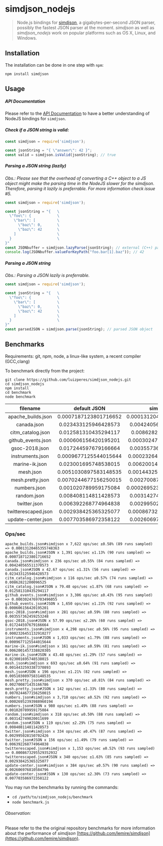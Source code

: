 # simdjson_nodejs
> Node.js bindings for [simdjson](https://github.com/lemire/simdjson), a gigabytes-per-second JSON parser, possibly the fastest JSON parser at the moment. *simdjson* as well as *simdjson_nodejs* work on popular platforms such as OS X, Linux, and Windows.

## Installation
The installation can be done in one step with `npm`:

`npm install simdjson`

## Usage

##### API Documentation
Please refer to the [API Documentation](https://github.com/luizperes/simdjson_nodejs/blob/master/Documentation.md) to have a better understanding of NodeJS bindings for `simdjson`.

##### Check if a JSON string is valid:
```Javascript
const simdjson = require('simdjson');

const jsonString = "{ \"answer\": 42 }";
const valid = simdjson.isValid(jsonString); // true
```

##### Parsing a JSON string (lazily)
_Obs.: Please see that the overhead of converting a C++ object to a JS object might make the parsing time in the NodeJS slower for the simdjson. Therefore, parsing it lazily is preferrable. For more information check issue #5._
```Javascript
const simdjson = require('simdjson');

const jsonString = "{   \
  \"foo\": {            \
    \"bar\": [          \
      \"baz\": 0,       \
      \"baz\": 42       \
    ]                   \
  }                     \
}"
const JSONbuffer = simdjson.lazyParse(jsonString); // external (C++) parsed JSON object
console.log(JSONbuffer.valueForKeyPath("foo.bar[1].baz")); // 42
```

##### Parsing a JSON string
_Obs.: Parsing a JSON lazily is preferrable._
```Javascript
const simdjson = require('simdjson');

const jsonString = "{   \
  \"foo\": {            \
    \"bar\": [          \
      \"baz\": 0,       \
      \"baz\": 42       \
    ]                   \
  }                     \
}"
const parsedJSON = simdjson.parse(jsonString); // parsed JSON object
```

## Benchmarks

Requirements: git, npm, node, a linux-like system, a recent compiler (GCC,clang)

To benchmark directly from the project:

```
git clone https://github.com/luizperes/simdjson_nodejs.git
cd simdjson_nodejs
npm install
cd benchmark
node benchmark
```


|      filename     |  default JSON  |     simdjson    |
| :---------------: | :------------: | :-------------: |
| apache_builds.json | 0.0007187123801716652 | 0.00013120465355748363 |
| canada.json | 0.023433125946428573 | 0.004240565511370573 |
| citm_catalog.json | 0.012581310435294117 | 0.00862821200096525 |
| github_events.json | 0.000606156420195201 | 0.0003024769703496055 |
| gsoc-2018.json | 0.017244597679166664 | 0.003557362459253248 |
| instruments.json | 0.0009677125544015644 | 0.0002326451132910277 |
| marine-ik.json | 0.023001695748538015 | 0.0062001457338820305 |
| mesh.json | 0.0051030897583148535 | 0.0014432593387370893 |
| mesh.pretty.json | 0.0070244677156250015 | 0.002700871435166786 |
| numbers.json | 0.001020789959175084 | 0.00026952393988960194 |
| random.json | 0.008408114811428573 | 0.003142749020011699 |
| twitter.json | 0.006392268774964838 | 0.002995028150702426 |
| twitterescaped.json | 0.002938425365325077 | 0.0008673295529352932 |
| update-center.json | 0.007703586972358122 | 0.002606976810584796 |

### Ops/sec

```Text
apache_builds.json#simdjson x 7,622 ops/sec ±0.58% (89 runs sampled) => 0.00013120465355748363
apache_builds.json#JSON x 1,391 ops/sec ±1.13% (90 runs sampled) => 0.0007187123801716652
canada.json#simdjson x 236 ops/sec ±0.55% (84 runs sampled) => 0.004240565511370573
canada.json#JSON x 42.67 ops/sec ±1.31% (56 runs sampled) => 0.023433125946428573
citm_catalog.json#simdjson x 116 ops/sec ±0.57% (74 runs sampled) => 0.00862821200096525
citm_catalog.json#JSON x 79.48 ops/sec ±1.87% (68 runs sampled) => 0.012581310435294117
github_events.json#simdjson x 3,306 ops/sec ±0.43% (95 runs sampled) => 0.0003024769703496055
github_events.json#JSON x 1,650 ops/sec ±1.23% (92 runs sampled) => 0.000606156420195201
gsoc-2018.json#simdjson x 281 ops/sec ±0.59% (88 runs sampled) => 0.003557362459253248
gsoc-2018.json#JSON x 57.99 ops/sec ±2.26% (60 runs sampled) => 0.017244597679166664
instruments.json#simdjson x 4,298 ops/sec ±0.56% (95 runs sampled) => 0.0002326451132910277
instruments.json#JSON x 1,033 ops/sec ±1.79% (88 runs sampled) => 0.0009677125544015644
marine-ik.json#simdjson x 161 ops/sec ±0.59% (81 runs sampled) => 0.0062001457338820305
marine-ik.json#JSON x 43.48 ops/sec ±1.29% (57 runs sampled) => 0.023001695748538015
mesh.json#simdjson x 693 ops/sec ±0.64% (91 runs sampled) => 0.0014432593387370893
mesh.json#JSON x 196 ops/sec ±1.21% (82 runs sampled) => 0.0051030897583148535
mesh.pretty.json#simdjson x 370 ops/sec ±0.81% (84 runs sampled) => 0.002700871435166786
mesh.pretty.json#JSON x 142 ops/sec ±1.33% (80 runs sampled) => 0.0070244677156250015
numbers.json#simdjson x 3,710 ops/sec ±0.52% (92 runs sampled) => 0.00026952393988960194
numbers.json#JSON x 980 ops/sec ±1.49% (88 runs sampled) => 0.001020789959175084
random.json#simdjson x 318 ops/sec ±0.50% (88 runs sampled) => 0.003142749020011699
random.json#JSON x 119 ops/sec ±2.29% (75 runs sampled) => 0.008408114811428573
twitter.json#simdjson x 334 ops/sec ±0.47% (87 runs sampled) => 0.002995028150702426
twitter.json#JSON x 156 ops/sec ±1.49% (79 runs sampled) => 0.006392268774964838
twitterescaped.json#simdjson x 1,153 ops/sec ±0.52% (93 runs sampled) => 0.0008673295529352932
twitterescaped.json#JSON x 340 ops/sec ±1.63% (85 runs sampled) => 0.002938425365325077
update-center.json#simdjson x 384 ops/sec ±0.57% (90 runs sampled) => 0.002606976810584796
update-center.json#JSON x 130 ops/sec ±2.30% (73 runs sampled) => 0.007703586972358122
```

You may run the benchmarks by running the commands:
  - `cd /path/to/simdjson_nodejs/benchmark`
  - `node benchmark.js`

###### Observation:
Please refer to the the original repository benchmarks for more information about the performance of *simdjson* [https://github.com/lemire/simdjson](https://github.com/lemire/simdjson).

